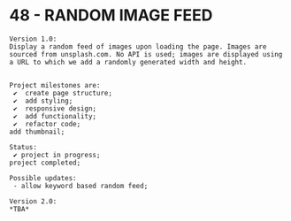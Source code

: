 # 48 - RANDOM IMAGE FEED

    Version 1.0:
    Display a random feed of images upon loading the page. Images are sourced from unsplash.com. No API is used; images are displayed using a URL to which we add a randomly generated width and height.


    Project milestones are:
     ✔  create page structure;
     ✔  add styling;
     ✔  responsive design;
     ✔  add functionality;
     ✔  refactor code;
    add thumbnail;

    Status:
     ✔ project in progress;
    project completed;

    Possible updates:
     - allow keyword based random feed;

    Version 2.0:
    *TBA*
